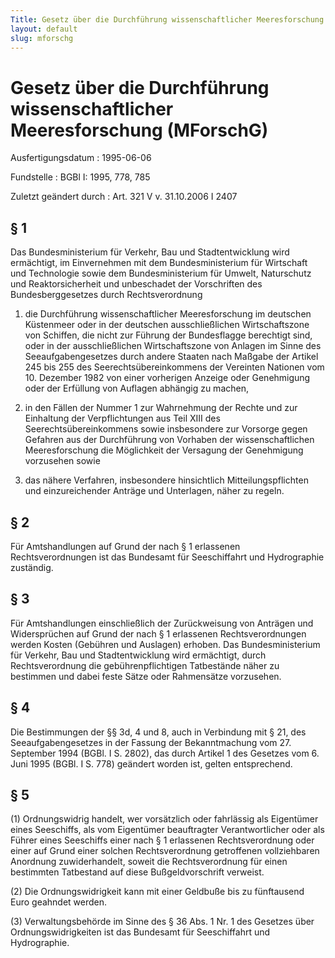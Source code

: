 ```yaml
---
Title: Gesetz über die Durchführung wissenschaftlicher Meeresforschung
layout: default
slug: mforschg
---
```


# Gesetz über die Durchführung wissenschaftlicher Meeresforschung (MForschG)

Ausfertigungsdatum
:   1995-06-06

Fundstelle
:   BGBl I: 1995, 778, 785

Zuletzt geändert durch
:   Art. 321 V v. 31.10.2006 I 2407


## § 1

Das Bundesministerium für Verkehr, Bau und Stadtentwicklung wird
ermächtigt, im Einvernehmen mit dem Bundesministerium für Wirtschaft
und Technologie sowie dem Bundesministerium für Umwelt, Naturschutz
und Reaktorsicherheit und unbeschadet der Vorschriften des
Bundesberggesetzes durch Rechtsverordnung

1.  die Durchführung wissenschaftlicher Meeresforschung im deutschen
    Küstenmeer oder in der deutschen ausschließlichen Wirtschaftszone von
    Schiffen, die nicht zur Führung der Bundesflagge berechtigt sind, oder
    in der ausschließlichen Wirtschaftszone von Anlagen im Sinne des
    Seeaufgabengesetzes durch andere Staaten nach Maßgabe der Artikel 245
    bis 255 des Seerechtsübereinkommens der Vereinten Nationen vom 10.
    Dezember 1982 von einer vorherigen Anzeige oder Genehmigung oder der
    Erfüllung von Auflagen abhängig zu machen,


2.  in den Fällen der Nummer 1 zur Wahrnehmung der Rechte und zur
    Einhaltung der Verpflichtungen aus Teil XIII des
    Seerechtsübereinkommens sowie insbesondere zur Vorsorge gegen Gefahren
    aus der Durchführung von Vorhaben der wissenschaftlichen
    Meeresforschung die Möglichkeit der Versagung der Genehmigung
    vorzusehen sowie


3.  das nähere Verfahren, insbesondere hinsichtlich Mitteilungspflichten
    und einzureichender Anträge und Unterlagen, näher zu regeln.





## § 2

Für Amtshandlungen auf Grund der nach § 1 erlassenen
Rechtsverordnungen ist das Bundesamt für Seeschiffahrt und
Hydrographie zuständig.


## § 3

Für Amtshandlungen einschließlich der Zurückweisung von Anträgen und
Widersprüchen auf Grund der nach § 1 erlassenen Rechtsverordnungen
werden Kosten (Gebühren und Auslagen) erhoben. Das Bundesministerium
für Verkehr, Bau und Stadtentwicklung wird ermächtigt, durch
Rechtsverordnung die gebührenpflichtigen Tatbestände näher zu
bestimmen und dabei feste Sätze oder Rahmensätze vorzusehen.


## § 4

Die Bestimmungen der §§ 3d, 4 und 8, auch in Verbindung mit § 21, des
Seeaufgabengesetzes in der Fassung der Bekanntmachung vom 27.
September 1994 (BGBl. I S. 2802), das durch Artikel 1 des Gesetzes vom
6\. Juni 1995 (BGBl. I S. 778) geändert worden ist, gelten
entsprechend.


## § 5

(1) Ordnungswidrig handelt, wer vorsätzlich oder fahrlässig als
Eigentümer eines Seeschiffs, als vom Eigentümer beauftragter
Verantwortlicher oder als Führer eines Seeschiffs einer nach § 1
erlassenen Rechtsverordnung oder einer auf Grund einer solchen
Rechtsverordnung getroffenen vollziehbaren Anordnung zuwiderhandelt,
soweit die Rechtsverordnung für einen bestimmten Tatbestand auf diese
Bußgeldvorschrift verweist.

(2) Die Ordnungswidrigkeit kann mit einer Geldbuße bis zu fünftausend
Euro geahndet werden.

(3) Verwaltungsbehörde im Sinne des § 36 Abs. 1 Nr. 1 des Gesetzes
über Ordnungswidrigkeiten ist das Bundesamt für Seeschiffahrt und
Hydrographie.

